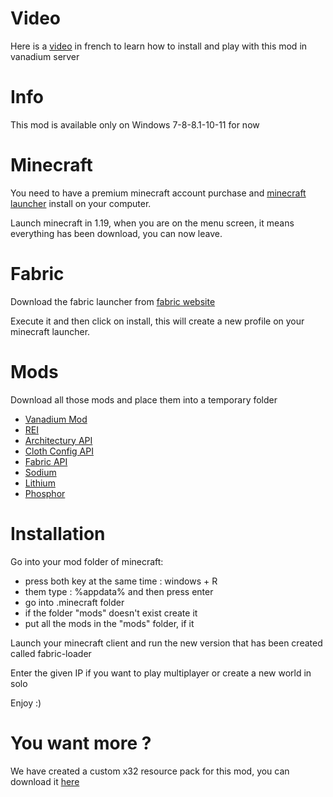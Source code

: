 # Video

Here is a <a href="https://www.youtube.com/watch?v=-hX_PsVFtgQ&t=17s">video</a> in french to learn how to install and play with this mod in vanadium server

# Info

This mod is available only on Windows 7-8-8.1-10-11 for now

# Minecraft

You need to have a premium minecraft account purchase and <a href="https://launcher.mojang.com/download/MinecraftInstaller.exe">minecraft launcher</a> install on your computer.

Launch minecraft in 1.19, when you are on the menu screen, it means everything has been download, you can now leave.

# Fabric

Download the fabric launcher from <a href="https://maven.fabricmc.net/net/fabricmc/fabric-installer/0.11.0/fabric-installer-0.11.0.exe">fabric website </a>

Execute it and then click on install, this will create a new profile on your minecraft launcher.

# Mods

Download all those mods and place them into a temporary folder

- <a href="https://github.com/nicofighter45/VanadiumMod/releases/download/v1.5.3/Vanadium_Mod-1.5.3.jar">Vanadium Mod</a>
- <a href="https://www.curseforge.com/minecraft/mc-mods/roughly-enough-items/download/3866977/file">REI</a>
- <a href="https://www.curseforge.com/minecraft/mc-mods/architectury-api/download/3864162/file">Architectury API</a>
- <a href="https://www.curseforge.com/minecraft/mc-mods/cloth-config/download/3827486/file">Cloth Config API</a>
- <a href="https://www.curseforge.com/minecraft/mc-mods/fabric-api/download/3851965/file">Fabric API</a>
- <a href="https://www.curseforge.com/minecraft/mc-mods/sodium/download/3820973/file">Sodium</a>
- <a href="https://www.curseforge.com/minecraft/mc-mods/lithium/download/3865696/file">Lithium</a>
- <a href="https://www.curseforge.com/minecraft/mc-mods/phosphor/download/3832074/file">Phosphor</a>

# Installation

Go into your mod folder of minecraft:
- press both key at the same time : windows + R
- them type : %appdata% and then press enter
- go into .minecraft folder
- if the folder "mods" doesn't exist create it
- put all the mods in the "mods" folder, if it

Launch your minecraft client and run the new version that has been created called fabric-loader

Enter the given IP if you want to play multiplayer or create a new world in solo

Enjoy :)

# You want more ?

We have created a custom x32 resource pack for this mod, you can download it <a href="https://github.com/nicofighter45/VanadiumMod/releases/download/v1.5/Vanadium.Pack.x32.zip">here</a>